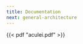 ```yaml
---
title: Documentation
next: general-architecture
---
```


<div class="hx-mt-12"></div>

{{< pdf "aculei.pdf" >}}